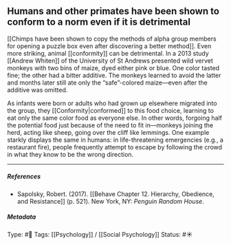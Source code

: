 ## Humans and other primates have been shown to conform to a norm even if it is detrimental # 

[[Chimps have been shown to copy the methods of alpha group members for opening a puzzle box even after discovering a better method]]. Even more striking, animal [[conformity]] can be detrimental. In a 2013 study [[Andrew Whiten]] of the University of St Andrews presented wild vervet monkeys with two bins of maize, dyed either pink or blue. One color tasted fine; the other had a bitter additive. The monkeys learned to avoid the latter and months later still ate only the “safe”-colored maize—even after the additive was omitted.

As infants were born or adults who had grown up elsewhere migrated into the group, they [[Conformity|conformed]] to this food choice, learning to eat only the same color food as everyone else. In other words, forgoing half the potential food just because of the need to fit in—monkeys joining the herd, acting like sheep, going over the cliff like lemmings. One example starkly displays the same in humans: in life-threatening emergencies (e.g., a restaurant fire), people frequently attempt to escape by following the crowd in what they know to be the wrong direction.

___

##### References

- Sapolsky, Robert. (2017). [[Behave Chapter 12. Hierarchy, Obedience, and Resistance]] (p. 521). New York, NY: _Penguin Random House_. 

##### Metadata

Type: #🔴 
Tags: [[Psychology]] / [[Social Psychology]] 
Status: #☀️ 